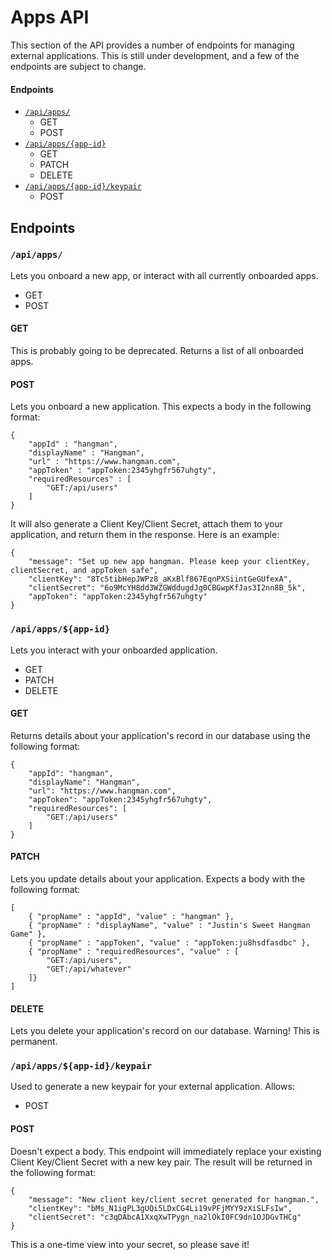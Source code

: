 # Apps API
This section of the API provides a number of endpoints for managing external
applications. This is still under development, and a few of the endpoints are
subject to change.

#### Endpoints
- [`/api/apps/`](#/api/apps)
    - GET
    - POST
- [`/api/apps/{app-id}`](#/api/apps/{app-id})
    - GET
    - PATCH
    - DELETE
- [`/api/apps/{app-id}/keypair`](#/api/apps/{app-id}/keypair)
    - POST

## Endpoints

### `/api/apps/`
Lets you onboard a new app, or interact with all currently onboarded apps.
- GET
- POST

#### GET
This is probably going to be deprecated. Returns a list of all onboarded apps.

#### POST
Lets you onboard a new application. This expects a body in the following format:

```
{
	"appId" : "hangman",
	"displayName" : "Hangman",
	"url" : "https://www.hangman.com",
	"appToken" : "appToken:2345yhgfr567uhgty",
	"requiredResources" : [
		"GET:/api/users"
	]
}
```

It will also generate a Client Key/Client Secret, attach them to your
application, and return them in the response. Here is an example:

```
{
    "message": "Set up new app hangman. Please keep your clientKey, clientSecret, and appToken safe",
    "clientKey": "8Tc5tibHepJWPz8_aKxBlf867EqnPXSiintGeGUfexA",
    "clientSecret": "6o9McYH8dd3WZGWddugdJg0CBGwpKfJas3I2nn8B_5k",
    "appToken": "appToken:2345yhgfr567uhgty"
}
```




### `/api/apps/${app-id}`
Lets you interact with your onboarded application.
- GET
- PATCH
- DELETE

#### GET
Returns details about your application's record in our database using the
following format:

```
{
    "appId": "hangman",
    "displayName": "Hangman",
    "url": "https://www.hangman.com",
    "appToken": "appToken:2345yhgfr567uhgty",
    "requiredResources": [
        "GET:/api/users"
    ]
}
```

#### PATCH
Lets you update details about your application. Expects a body with the
following format:

```
[
	{ "propName" : "appId", "value" : "hangman" },
	{ "propName" : "displayName", "value" : "Justin's Sweet Hangman Game" },
	{ "propName" : "appToken", "value" : "appToken:ju8hsdfasdbc" },
	{ "propName" : "requiredResources", "value" : [
		"GET:/api/users",
		"GET:/api/whatever"
	]}
]
```

#### DELETE
Lets you delete your application's record on our database. Warning! This is
permanent.




### `/api/apps/${app-id}/keypair`
Used to generate a new keypair for your external application. Allows:
- POST

#### POST
Doesn't expect a body. This endpoint will immediately replace your existing
Client Key/Client Secret with a new key pair. The result will be returned in
the following format:

```
{
    "message": "New client key/client secret generated for hangman.",
    "clientKey": "bMs_N1igPL3gUQi5LDxCG4Li19vPFjMYY9zXiSLFsIw",
    "clientSecret": "c3qDAbcA1XxqXwTPygn_na2lOkI0FC9dn1OJDGvTHCg"
}
```

This is a one-time view into your secret, so please save it!